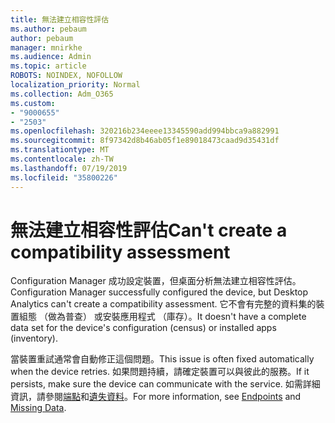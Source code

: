 ```yaml
---
title: 無法建立相容性評估
ms.author: pebaum
author: pebaum
manager: mnirkhe
ms.audience: Admin
ms.topic: article
ROBOTS: NOINDEX, NOFOLLOW
localization_priority: Normal
ms.collection: Adm_O365
ms.custom:
- "9000655"
- "2503"
ms.openlocfilehash: 320216b234eeee13345590add994bbca9a882991
ms.sourcegitcommit: 8f97342d8b46ab05f1e89018473caad9d35431df
ms.translationtype: MT
ms.contentlocale: zh-TW
ms.lasthandoff: 07/19/2019
ms.locfileid: "35800226"
---
```

# <a name="cant-create-a-compatibility-assessment"></a><span data-ttu-id="4b9d0-102">無法建立相容性評估</span><span class="sxs-lookup"><span data-stu-id="4b9d0-102">Can't create a compatibility assessment</span></span>

<span data-ttu-id="4b9d0-103">Configuration Manager 成功設定裝置，但桌面分析無法建立相容性評估。</span><span class="sxs-lookup"><span data-stu-id="4b9d0-103">Configuration Manager successfully configured the device, but Desktop Analytics can't create a compatibility assessment.</span></span> <span data-ttu-id="4b9d0-104">它不會有完整的資料集的裝置組態 （做為普查） 或安裝應用程式 （庫存）。</span><span class="sxs-lookup"><span data-stu-id="4b9d0-104">It doesn't have a complete data set for the device's configuration (census) or installed apps (inventory).</span></span>

<span data-ttu-id="4b9d0-105">當裝置重試通常會自動修正這個問題。</span><span class="sxs-lookup"><span data-stu-id="4b9d0-105">This issue is often fixed automatically when the device retries.</span></span> <span data-ttu-id="4b9d0-106">如果問題持續，請確定裝置可以與彼此的服務。</span><span class="sxs-lookup"><span data-stu-id="4b9d0-106">If it persists, make sure the device can communicate with the service.</span></span> <span data-ttu-id="4b9d0-107">如需詳細資訊，請參閱[端點](https://docs.microsoft.com/sccm/desktop-analytics/enable-data-sharing#endpoints)和[遺失資料](https://docs.microsoft.com/sccm/desktop-analytics/monitor-connection-health#missing-data)。</span><span class="sxs-lookup"><span data-stu-id="4b9d0-107">For more information, see [Endpoints](https://docs.microsoft.com/sccm/desktop-analytics/enable-data-sharing#endpoints) and [Missing Data](https://docs.microsoft.com/sccm/desktop-analytics/monitor-connection-health#missing-data).</span></span>
